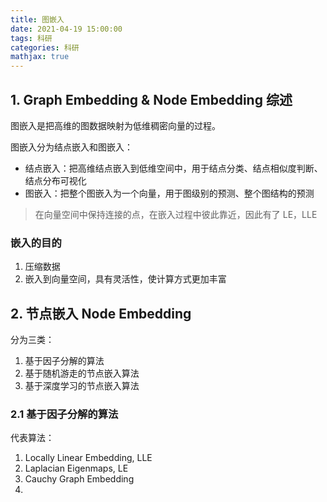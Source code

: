 ```yaml
---
title: 图嵌入
date: 2021-04-19 15:00:00
tags: 科研
categories: 科研
mathjax: true
---
```


## 1. Graph Embedding & Node Embedding 综述

图嵌入是把高维的图数据映射为低维稠密向量的过程。

图嵌入分为结点嵌入和图嵌入：
- 结点嵌入：把高维结点嵌入到低维空间中，用于结点分类、结点相似度判断、结点分布可视化
- 图嵌入：把整个图嵌入为一个向量，用于图级别的预测、整个图结构的预测

> 在向量空间中保持连接的点，在嵌入过程中彼此靠近，因此有了 LE，LLE

### 嵌入的目的

1. 压缩数据
2. 嵌入到向量空间，具有灵活性，使计算方式更加丰富

## 2. 节点嵌入 Node Embedding

分为三类：
1. 基于因子分解的算法
2. 基于随机游走的节点嵌入算法
3. 基于深度学习的节点嵌入算法

### 2.1 基于因子分解的算法

代表算法：
1. Locally Linear Embedding, LLE
2. Laplacian Eigenmaps, LE
3. Cauchy Graph Embedding
4. 


